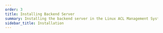 ```yaml
---
order: 3
title: Installing Backend Server
summary: Installing the backend server in the Linux ACL Management System 
sidebar_title: Installation 
---
```


